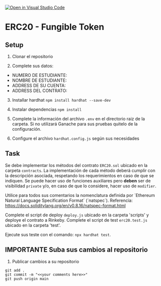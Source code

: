 [![Open in Visual Studio Code](https://classroom.github.com/assets/open-in-vscode-c66648af7eb3fe8bc4f294546bfd86ef473780cde1dea487d3c4ff354943c9ae.svg)](https://classroom.github.com/online_ide?assignment_repo_id=8638653&assignment_repo_type=AssignmentRepo)
# ERC20 - Fungible Token

## Setup

1. Clonar el repositorio

2. Complete sus datos:
  * NUMERO DE ESTUDIANTE:
  * NOMBRE DE ESTUDIANTE:
  * ADDRESS DE SU CUENTA:
  * ADDRESS DEL CONTRATO:

3. Installar hardhat `npm install hardhat --save-dev`

4. Instalar dependencias `npm install`

5. Complete la información del archivo `.env` en el directorio raiz de la carpeta. Si no utilizará Ganache para sus pruebas quitelo de la configuración.

6. Configure el archivo `hardhat.config.js` según sus necesidades

## Task

Se debe implementar los métodos del contrato `ERC20.sol` ubicado en la carpeta `contracts`. La implementación de cada método deberá cumplir con la descripción asociada, respetando los requerimientos en caso de que se indiquen. Se puede hacer uso de funciones auxiliares pero **deben** ser de visibilidad `private` y/o, en caso de que lo considere, hacer uso de `modifier`.

Utilice para todos sus comentarios la nomenclatura definida por ´Ethereum Natural Language Specification Format´ (´natspec´). Referencia: https://docs.soliditylang.org/en/v0.8.16/natspec-format.html

Complete el script de deploy `deploy.js` ubicado en la carpeta 'scripts' y deploye el contrato a Rinkeby.
Complete el script de test `erc20.test.js` ubicado en la carpeta 'test'.

Ejecute sus teste con el comando: `npx hardhat test`.

## **IMPORTANTE** Suba sus cambios al repositorio

1. Publicar cambios a su repositorio

`git add .`  
`git commit -m "<<your comments here>>"`  
`git push origin main`